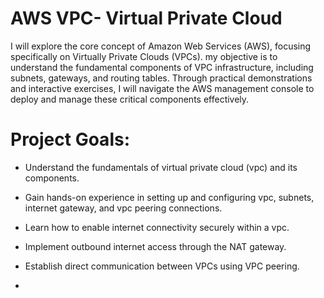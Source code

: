 
# AWS VPC- Virtual Private Cloud

I will explore the core concept of Amazon Web Services (AWS), focusing specifically on Virtually Private Clouds (VPCs). my objective is to understand the fundamental components of VPC infrastructure, including subnets, gateways, and routing tables. Through practical demonstrations and interactive exercises, I will navigate the AWS management console to deploy and manage these critical components effectively.

# Project Goals:

- Understand the fundamentals of virtual private cloud (vpc) and its components.

- Gain hands-on experience in setting up and configuring vpc, subnets, internet gateway, and vpc peering connections.

- Learn how to enable internet connectivity securely within a vpc. 

- Implement outbound internet access through the NAT gateway.

- Establish direct communication between VPCs using VPC peering.

- 